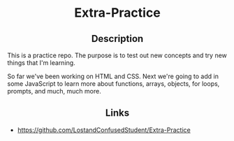 # <div align="center">Extra-Practice</div>

## <div align="center">Description</div>

This is a practice repo. The purpose is to test out new concepts and try new things that I'm learning.

So far we've been working on HTML and CSS. Next we're going to add in some JavaScript to learn more about functions, arrays, objects, for loops, prompts, and much, much more.

## <div align="center">Links</div>

* https://github.com/LostandConfusedStudent/Extra-Practice